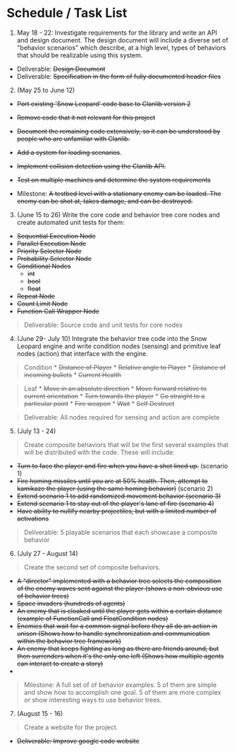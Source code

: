 # Schedule / Task List

1. May 18 - 22: Investigate requirements for the library and write an API and design document. The design document will include a diverse set of "behavior scenarios" which describe, at a high level, types of behaviors that should be realizable using this system.
  * Deliverable: ~~Design Document~~
  * Deliverable: ~~Specification in the form of fully documented header files~~

2. (May 25 to June 12)

  * ~~Port existing 'Snow Leopard' code base to Clanlib version 2~~

  * ~~Remove code that it not relevant for this project~~
  * ~~Document the remaining code extensively, so it can be understood by people who are unfamiliar with Clanlib.~~
  * ~~Add a system for loading scenarios~~.
  * ~~Implement collision detection using the Clanlib API.~~
  * ~~Test on multiple machines and determine the system requirements~~
  * Milestone: ~~A testbed level with a stationary enemy can be loaded. The enemy can be shot at, takes damage, and can be destroyed.~~

3. (June 15 to 26) Write the core code and behavior tree core nodes and create automated unit tests for them:
  * ~~Sequential Execution Node~~
  * ~~Parallel Execution Node~~
  * ~~Priority Selector Node~~
  * ~~Probability Selector Node~~
  * ~~Conditional Nodes~~
    * ~~int~~
    * ~~bool~~
    * ~~float~~
  * ~~Repeat Node~~
  * ~~Count Limit Node~~
  * ~~Function Call Wrapper Node~~

> Deliverable: Source code and unit tests for core nodes

4. (June 29- July 10) Integrate the behavior tree code into the Snow Leopard engine and write condition nodes (sensing) and primitive leaf nodes (action) that interface with the engine.
> Condition
    * ~~Distance of Player~~
    * ~~Relative angle to Player~~
    * ~~Distance of incoming bullets~~
    * ~~Current Health~~

> Leaf
    * ~~Move in an absolute direction~~
    * ~~Move forward relative to current orientation~~
    * ~~Turn towards the player~~
    * ~~Go straight to a particular point~~
    * ~~Fire weapon~~
    * ~~Wait~~
    * ~~Self Destruct~~

> Deliverable: All nodes required for sensing and action are complete

5. (July 13 - 24)
> Create composite behaviors that will be the first several examples that will be distributed with the code. These will include:

  * ~~Turn to face the player and fire when you have a shot lined up.~~ (scenario 1)
  * ~~Fire homing missiles until you are at 50% health. Then, attempt to kamikaze the player (using the same homing behavior)~~ (scenario 2)
  * ~~Extend scenario 1 to add randomized movement behavior (scenario 3)~~
  * ~~Extend scenario 1 to stay out of the player's lane of fire (scenario 4)~~
  * ~~Have ability to nullify nearby projectiles, but with a limited number of activations~~

> Deliverable: 5 playable scenarios that each showcase a composite behavior

6. (July 27 - August 14)
> Create the second set of composite behaviors.

  * ~~A "director" implemented with a behavior tree selects the composition of the enemy waves sent against the player (shows a non-obvious use of behavior trees)~~
  * ~~Space invaders (hundreds of agents)~~
  * ~~An enemy that is cloaked until the player gets within a certain distance (example of FunctionCall and FloatCondition nodes)~~
  * ~~Enemies that wait for a common signal before they all do an action in unison (Shows how to handle synchronization and communication within the behavior tree framework)~~
  * ~~An enemy that keeps fighting as long as there are friends around, but then surrenders when it's the only one left (Shows how multiple agents can interact to create a story)~~
  * 

> Milestone: A full set of of behavior examples. 5 of them are simple and show how to accomplish one goal. 5 of them are more complex or show interesting ways to use behavior trees.

7. (August 15 - 16)
> Create a website for the project.

  * ~~Deliverable: Improve google code website~~